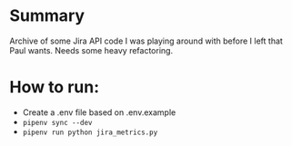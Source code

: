 # Summary
Archive of some Jira API code I was playing around with before I left that Paul wants.
Needs some heavy refactoring.

# How to run:
* Create a .env file based on .env.example
* `pipenv sync --dev`
* `pipenv run python jira_metrics.py`
